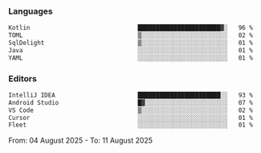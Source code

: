 <!--START_SECTION:waka-->
### Languages
```txt
Kotlin                              ███████████████████████▓░   96 %
TOML                                ▒░░░░░░░░░░░░░░░░░░░░░░░░   02 %
SqlDelight                          ▒░░░░░░░░░░░░░░░░░░░░░░░░   01 %
Java                                ░░░░░░░░░░░░░░░░░░░░░░░░░   01 %
YAML                                ░░░░░░░░░░░░░░░░░░░░░░░░░   01 %
```

### Editors
```txt
IntelliJ IDEA                       ███████████████████████░░   93 %
Android Studio                      █▓░░░░░░░░░░░░░░░░░░░░░░░   07 %
VS Code                             ▒░░░░░░░░░░░░░░░░░░░░░░░░   02 %
Cursor                              ░░░░░░░░░░░░░░░░░░░░░░░░░   01 %
Fleet                               ░░░░░░░░░░░░░░░░░░░░░░░░░   01 %
```

From: 04 August 2025 - To: 11 August 2025
<!--END_SECTION:waka-->
